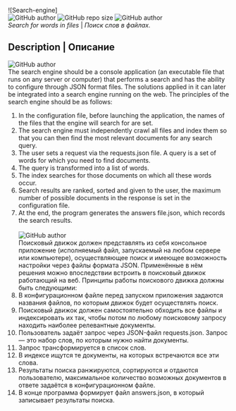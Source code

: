 ![Search-engine]<br>
![GitHub author](https://img.shields.io/badge/made_by-Blacksite54-009919)
![GitHub repo size](https://img.shields.io/github/repo-size/Blacksite54/Search_engine)
![GitHub author](https://img.shields.io/badge/made_on-C++-red)
<br><i> Search for words in files</i> | <i> Поиск слов в файлах.</i>

## Description | Описание
![GitHub author](https://img.shields.io/badge/-ENG-blue)<br>
The search engine should be a console application
(an executable file that runs on any server or computer)
that performs a search and has the ability to configure through JSON format
files. The solutions applied in it can later be integrated into a search
engine running on the web.
The principles of the search engine should be as follows:
1. In the configuration file, before launching the application, the names
of the files that the engine will search for are set.
2. The search engine must independently crawl all files and
index them so that you can then find the most
relevant documents for any search query.
3. The user sets a request via the requests.json file. A query is
a set of words for which you need to find documents.
4. The query is transformed into a list of words.
5. The index searches for those documents on which all these words occur.
6. Search results are ranked, sorted and given to the user,
the maximum number of possible documents in the response is set in
the configuration file.
7. At the end, the program generates the answers file.json, which records
the search results.<br><br>
![GitHub author](https://img.shields.io/badge/-RUS-red)<br>
Поисковый движок должен представлять из себя консольное приложение
(исполняемый файл, запускаемый на любом сервере или компьютере),
осуществляющее поиск и имеющее возможность настройки через файлы формата
JSON. Применённые в нём решения можно впоследствии встроить в поисковый
движок работающий на веб.
Принципы работы поискового движка должны быть следующими:
1. В конфигурационном файле перед запуском приложения задаются названия
файлов, по которым движок будет осуществлять поиск.
2. Поисковый движок должен самостоятельно обходить все файлы и
индексировать их так, чтобы потом по любому поисковому запросу находить наиболее
релевантные документы.
3. Пользователь задаёт запрос через JSON-файл requests.json. Запрос — это
набор слов, по которым нужно найти документы.
4. Запрос трансформируется в список слов.
5. В индексе ищутся те документы, на которых встречаются все эти слова.
6. Результаты поиска ранжируются, сортируются и отдаются пользователю,
максимальное количество возможных документов в ответе задаётся в
конфигурационном файле.
7. В конце программа формирует файл answers.json, в который записывает
результаты поиска.

